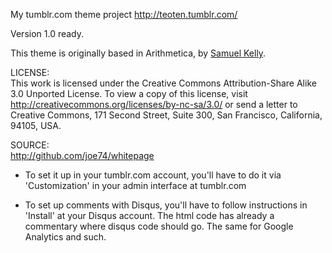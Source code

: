 My tumblr.com theme project
http://teoten.tumblr.com/

Version 1.0 ready.

This theme is originally based in Arithmetica, by [Samuel Kelly](http://log.samuelkelly.net/).

LICENSE:  
This work is licensed under the Creative Commons Attribution-Share Alike 3.0 Unported License. To view a copy of this license, visit http://creativecommons.org/licenses/by-nc-sa/3.0/ or send a letter to Creative Commons, 171 Second Street, Suite 300, San Francisco, California, 94105, USA.

SOURCE:  
http://github.com/joe74/whitepage

* To set it up in your tumblr.com account, you'll have to do it via 'Customization' in your admin interface at tumblr.com

* To set up comments with Disqus, you'll have to follow instructions in 'Install' at your Disqus account. The html code has already a commentary where disqus code should go. The same for Google Analytics and such.
